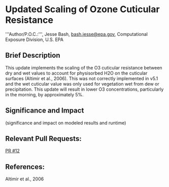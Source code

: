 # Updated Scaling of Ozone Cuticular Resistance

'''Author/P.O.C.:''', Jesse Bash, bash.jesse@epa.gov, Computational Exposure Division, U.S. EPA

## Brief Description 

This update implements the scaling of the O3 cuticular resistance between dry and wet values to account for physisorbed H2O on the cuticular surfaces (Altimir et al., 2006). This was not correctly implemented in v5.1 and the wet cuticular value was only used for vegetation wet from dew or precipitation. This update will result in lower O3 concentrations, particularly in the morning, by approximately 5%.

## Significance and Impact

(significance and impact on modeled results and runtime)

## Relevant Pull Requests: 
  [PR #12](/usepa/cmaq/pull/12)

## References: 

Altimir et al., 2006
